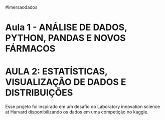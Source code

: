 #imersaodados

# Aula 1 - ANÁLISE DE DADOS, PYTHON, PANDAS E NOVOS FÁRMACOS
# AULA 2: ESTATÍSTICAS, VISUALIZAÇÃO DE DADOS E DISTRIBUIÇÕES


Esse projeto foi inspirado em um desafio do Laboratory innovation science at Harvard disponibilizando os dados em uma competição no kaggle.
